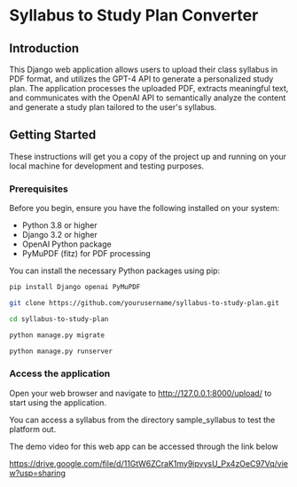 # Syllabus to Study Plan Converter

## Introduction

This Django web application allows users to upload their class syllabus in PDF format, and utilizes the GPT-4 API to generate a personalized study plan. The application processes the uploaded PDF, extracts meaningful text, and communicates with the OpenAI API to semantically analyze the content and generate a study plan tailored to the user's syllabus.

## Getting Started

These instructions will get you a copy of the project up and running on your local machine for development and testing purposes.

### Prerequisites

Before you begin, ensure you have the following installed on your system:
- Python 3.8 or higher
- Django 3.2 or higher
- OpenAI Python package
- PyMuPDF (fitz) for PDF processing

You can install the necessary Python packages using pip:

```bash
pip install Django openai PyMuPDF

git clone https://github.com/yourusername/syllabus-to-study-plan.git

cd syllabus-to-study-plan

python manage.py migrate

python manage.py runserver

```

### Access the application

Open your web browser and navigate to http://127.0.0.1:8000/upload/ to start using the application.

You can access a syllabus from the directory sample_syllabus to test the platform out. 

The demo video for this web app can be accessed through the link below 

https://drive.google.com/file/d/11GtW6ZCraK1my9ipvysU_Px4zOeC97Vq/view?usp=sharing
